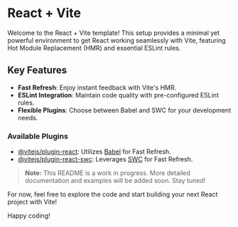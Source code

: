 # React + Vite

Welcome to the React + Vite template! This setup provides a minimal yet powerful environment to get React working seamlessly with Vite, featuring Hot Module Replacement (HMR) and essential ESLint rules.

## Key Features

- **Fast Refresh**: Enjoy instant feedback with Vite's HMR.
- **ESLint Integration**: Maintain code quality with pre-configured ESLint rules.
- **Flexible Plugins**: Choose between Babel and SWC for your development needs.

### Available Plugins

- [@vitejs/plugin-react](https://github.com/vitejs/vite-plugin-react/blob/main/packages/plugin-react/README.md): Utilizes [Babel](https://babeljs.io/) for Fast Refresh.
- [@vitejs/plugin-react-swc](https://github.com/vitejs/vite-plugin-react-swc): Leverages [SWC](https://swc.rs/) for Fast Refresh.

> **Note:** This README is a work in progress. More detailed documentation and examples will be added soon. Stay tuned!

For now, feel free to explore the code and start building your next React project with Vite!

Happy coding!
